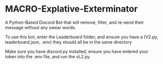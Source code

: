 # MACRO-Explative-Exterminator
A Python-Based Discord Bot that will remove, filter, and re-send their message without any swear words.

To use this bot, enter the Leaderboard folder, and ensure you have a (V2.py, leaderboard.json, .env) they should all be in the same directory

Make sure you have discord.py installed, ensure you have entered your token into the .env file, and run the vL2.py
